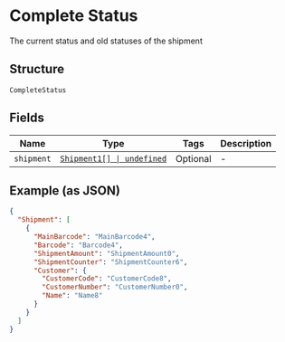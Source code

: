 
# Complete Status

The current status and old statuses of the shipment

## Structure

`CompleteStatus`

## Fields

| Name | Type | Tags | Description |
|  --- | --- | --- | --- |
| `shipment` | [`Shipment1[] \| undefined`](../../doc/models/shipment-1.md) | Optional | - |

## Example (as JSON)

```json
{
  "Shipment": [
    {
      "MainBarcode": "MainBarcode4",
      "Barcode": "Barcode4",
      "ShipmentAmount": "ShipmentAmount0",
      "ShipmentCounter": "ShipmentCounter6",
      "Customer": {
        "CustomerCode": "CustomerCode8",
        "CustomerNumber": "CustomerNumber0",
        "Name": "Name8"
      }
    }
  ]
}
```


